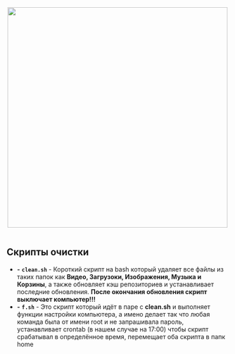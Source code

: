 <div id="header" align="center">
  <img src="https://yt3.googleusercontent.com/ytc/AIdro_lqcW7QiirwWk-U6Av4djDjf0TGNWFdg2PCBFRIIXDN878=s900-c-k-c0x00ffffff-no-rj" width="500" height="500">
</div>

<p>
  <img scr="https://img.shields.io/badge/bash-scripts-blue">
</p>


## Скрипты очистки
- **-** **`clean.sh`** - Короткий скрипт на bash который удаляет все файлы из таких папок как **Видео, Загрузоки, Изображения, Музыка и Корзины**, а также обновляет кэш репозиториев и устанавливает последние обновления. **После окончания обновления скрипт выключает компьютер!!!**
- **-** **`f.sh`** - Это скрипт который идёт в паре с **clean.sh** и выполняет функции настройки компьютера, а имено делает так что любая команда была от имени root и не запрашивала пароль, устанавливает crontab (в нашем случае на 17:00) чтобы скрипт срабатывал в определённое время, перемещает оба скрипта в папк home
